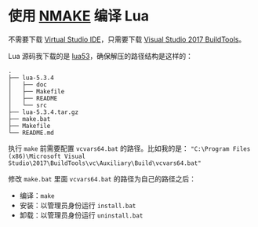 # 使用 [NMAKE][NMAKE] 编译 Lua

不需要下载 [Virtual Studio IDE][VS]，只需要下载 [Visual Studio 2017 BuildTools][VSB]。

Lua 源码我下载的是 [lua53][lua53]，确保解压的路径结构是这样的：

```shell
.
├── lua-5.3.4
│   ├── doc
│   ├── Makefile
│   ├── README
│   └── src
├── lua-5.3.4.tar.gz
├── make.bat
├── Makefile
└── README.md
```

执行 `make` 前需要配置 `vcvars64.bat` 的路径。比如我的是：
`"C:\Program Files (x86)\Microsoft Visual Studio\2017\BuildTools\vc\Auxiliary\Build\vcvars64.bat"`

修改 `make.bat` 里面 `vcvars64.bat` 的路径为自己的路径之后：

- 编译：`make`
- 安装：以管理员身份运行 `install.bat`
- 卸载：以管理员身份运行 `uninstall.bat`


[NMAKE]: https://msdn.microsoft.com/zh-cn/library/dd9y37ha.aspx
[VS]: https://www.visualstudio.com/zh-hans/downloads/
[VSB]: https://www.visualstudio.com/zh-hans/thank-you-downloading-visual-studio/?sku=BuildTools&rel=15
[lua53]: http://www.lua.org/ftp/lua-5.3.4.tar.gz

